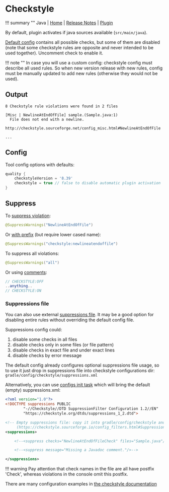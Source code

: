 # Checkstyle

!!! summary ""
    Java | 
    [Home](http://checkstyle.sourceforge.net) | 
    [Release Notes](http://checkstyle.sourceforge.net/releasenotes.html) |
    [Plugin](https://docs.gradle.org/current/userguide/checkstyle_plugin.html)     
    
By default, plugin activates if java sources available (`src/main/java`).    

[Default config](https://github.com/xvik/gradle-quality-plugin/blob/master/src/main/resources/ru/vyarus/quality/config/checkstyle/checkstyle.xml)
contains all possible checks, but some of them are disabled (note that some checkstyle rules are opposite and 
never intended to be used together). Uncomment check to enable it.

!!! note ""
    In case you will use a custom config: checkstyle config must describe all used rules. So when new version release with new rules,
    config must be manually updated to add new rules (otherwise they would not be used).

## Output

```
8 Checkstyle rule violations were found in 2 files

[Misc | NewlineAtEndOfFile] sample.(Sample.java:1)
  File does not end with a newline.
  http://checkstyle.sourceforge.net/config_misc.html#NewlineAtEndOfFile
  
...
```

## Config

Tool config options with defaults:

```groovy
quality {
    checkstyleVersion = '8.39'
    checkstyle = true // false to disable automatic plugin activation
}
```

## Suppress

To [suppress violation](http://checkstyle.sourceforge.net/config_filters.html#SuppressWarningsFilter):

```java
@SuppressWarnings("NewlineAtEndOfFile")
```

Or [with prefix](http://checkstyle.sourceforge.net/config_annotation.html#SuppressWarningsHolder) (but require lower cased name):

```java
@SuppressWarnings("checkstyle:newlineatendoffile")
```

To suppress all violations:

```java
@SuppressWarnings("all")
```

Or using [comments](http://checkstyle.sourceforge.net/config_filters.html#SuppressionCommentFilter):

```java
// CHECKSTYLE:OFF
..anything..
// CHECKSTYLE:ON
```

### Suppressions file

You can also use external [suppressions file](https://checkstyle.sourceforge.io/config_filters.html#SuppressionFilter).
It may be a good option for disabling entire rules without overriding the default config file.

Suppressions config could:
1. disable some checks in all files
2. disable checks only in some files (or file pattern)
3. disable checks in exact file and under exact lines
4. disable checks by error message

The default config already configures optional suppressions file usage, so to use it just drop in
suppressions file into checkstyle configurations dir: `gradle/config/checkstyle/suppressions.xml`

Alternatively, you can use [configs init task](../task/config.md) which will bring the default (empty) suppressions.xml:

```xml
<?xml version="1.0"?>
<!DOCTYPE suppressions PUBLIC
        "-//Checkstyle//DTD SuppressionFilter Configuration 1.2//EN"
        "https://checkstyle.org/dtds/suppressions_1_2.dtd">

<!-- Empty suppressions file: copy it into gradle/config/checkstyle and specify required suppressions
     (https://checkstyle.sourceforge.io/config_filters.html#SuppressionFilter)-->
<suppressions>

    <!--<suppress checks="NewlineAtEndOfFileCheck" files="Sample.java"/>-->

    <!--<suppress message="Missing a Javadoc comment."/>-->

</suppressions>
```

!!! warning
    Pay attention that check names in the file are all have postfix 'Check', 
    whereas violations in the console omit this postfix.

There are many configuration examples in [the checkstyle documentation](https://checkstyle.sourceforge.io/config_filters.html#SuppressionFilter_Examples)
